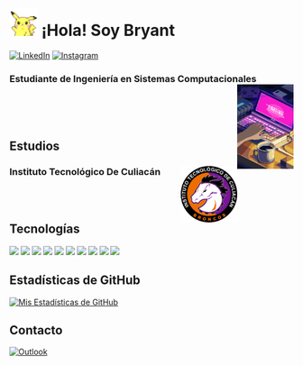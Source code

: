 # <img src="recursos/hello.gif" width="50px"> ¡Hola! Soy Bryant 
[![LinkedIn](https://img.shields.io/badge/LinkedIn-0077B5?style=flat&logo=linkedin&logoColor=white)](https://www.linkedin.com/in/bryant-trujillo-736a23170/)
[![Instagram](https://img.shields.io/badge/Instagram-E4405F?style=flat&logo=instagram&logoColor=white)](https://www.instagram.com/bryant.trujillo/)

### Estudiante de Ingeniería en Sistemas Computacionales <img src="recursos/dev.gif" width="100px" align="right"> 
<br><br><br>
## Estudios

### Instituto Tecnológico De Culiacán <img src="recursos/tec.png" width="100px" align="right">

<br><br>
## Tecnologías

<img src = "https://img.shields.io/badge/-HTML5-E34F26?style=flat&logo=html5&logoColor=white"> <img src = "https://img.shields.io/badge/-CSS3-1572B6?style=flat&logo=css3&logoColor=white">
<img src="https://img.shields.io/badge/-JavaScript-eed718?style=flat&logo=javascript&logoColor=ffffff">
<img src="https://img.shields.io/badge/-MySQL-F29111?style=flat&logo=mysql&logoColor=FFFFFF">
<img src="http://img.shields.io/badge/-Git-F1502F?style=flat&logo=git&logoColor=FFFFFF">
<img src="http://img.shields.io/badge/-Github-000000?style=flat&logo=github&logoColor=FFFFFF">
<img src="http://img.shields.io/badge/-VS%20Code-007ACC?style=flat&logo=visual%20studio%20code&logoColor=white">
<img src ="https://img.shields.io/badge/Python-3776AB?style=flat&logo=python&logoColor=white">
<img src="https://img.shields.io/badge/Java-ED8B00?style=flat&logo=openjdk&logoColor=white">
<img src="https://img.shields.io/badge/C%23-239120?style=flat&logo=c-sharp&logoColor=white">

## Estadísticas de GitHub

[![Mis Estadísticas de GitHub](https://github-readme-stats.vercel.app/api?username=BryantTrujilloAcosta&show_icons=true&theme=dark)](https://github.com/BryantTrujilloAcosta)

## Contacto
<a href="mailto:bryant_trujillo@hotmail.com">
    <img src="https://img.shields.io/badge/Microsoft_Outlook-0078D4?style=flat&logo=microsoft-outlook&logoColor=white" alt="Outlook">
</a>



